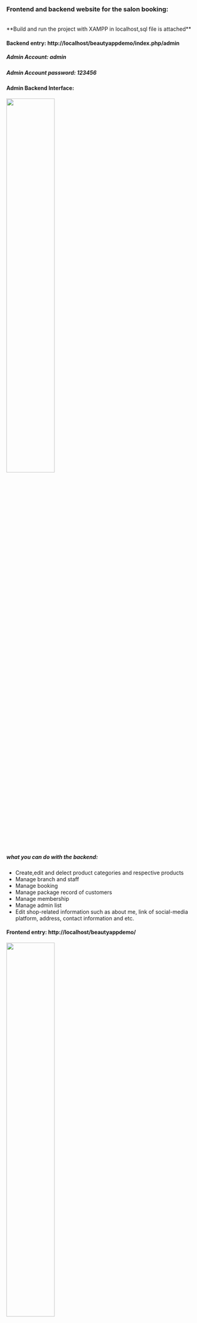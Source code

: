 <h3>Frontend and backend website for the salon booking:</h3> 
</br>
<span>**Build and run the project with XAMPP in localhost,sql file is attached**</span>
</br>
<text></text>
<h4>Backend entry: http://localhost/beautyappdemo/index.php/admin</h4> 
<h5>Admin Account: admin</h5>
<h5>Admin Account password: 123456</h5>
<h4>Admin Backend Interface:</h4>
<img src='https://github.com/wingljq/bookingappdemo-web-backend-/assets/171647564/2d8fbba0-e80d-4323-a3c7-ba2688489463' style='width:50%'/>
<h5>what you can do with the backend:</h5>
<ul>
  <li>Create,edit and delect product categories and respective products</li>
  <li>Manage branch and staff</li>
  <li>Manage booking</li>
  <li>Manage package record of customers</li>
  <li>Manage membership</li>
  <li>Manage admin list</li>
  <li>Edit shop-related information such as about me, link of social-media platform, address, contact information and etc.</li>
</ul>

<h4>Frontend entry: http://localhost/beautyappdemo/</h4> 
<img src='https://github.com/wingljq/bookingappdemo-web-backend-/assets/171647564/d702e5a1-b41e-4b99-bae6-365394344fb1'style='width:50%'/>
